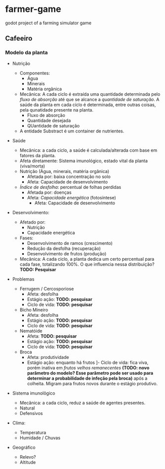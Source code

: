 # farmer-game
 godot project of a farming simulator game

 ## Cafeeiro
 ### Modelo da planta

- Nutrição
    - Componentes:
        - Água
        - Minerais
        - Matéria orgânica
    - Mecânica: A cada ciclo é extraída uma quantidade determinada pelo *fluxo de absorção* até que se alcance a *quantidade de saturação*. A saúde da planta em cada cíclo é determinada, entre outras coisas, pela qunatidade presente na planta.
        - Fluxo de absorção
        - Quantidade desejada
        - QUantidade de saturação   
    - A entidade Substract é um container de nutrientes.

- Saúde
    - Mecânica: a cada ciclo, a saúde é calculada/alterada com base em fatores da planta.
    - Afeta diretamente: Sistema imunológico, estado vital da planta (viva/morta)
    - Nutrição (Água, minerais, matéria orgânica)
        - Afetada por: baixa concentração no solo
        - Afeta: Capacidade de desenvolvimento
    - *Índice de desfolha*: percentual de folhas perdidas
        - Afetada por: doenças
        - Afeta: *Capacidade energética* (fotosíntese)
            - Afeta: Capacidade de desenvolvimento

- Desenvolvimento:
    - Afetado por:
        - Nutrição
        - Capacidade energética
    - Fases:
        - Desenvolvimento de ramos (crescimento)
        - Redução da desfolha (recuperação)
        - Desenvolvimento de frutos (produção)
    - Mecânica: A cada ciclo, a planta dedica um certo percentual para cada fase, totalizando 100%. O que influencia nessa distribuição? **TODO: Pesquisar**


 - Problemas
    - Ferrugem / Cercosporiose
        - Afeta: desfolha
        - Estágio ação: **TODO: pesquisar**
        - Ciclo de vida: **TODO: pesquisar**
    - Bicho Mineiro
        - Afeta: desfolha
        - Estágio ação: **TODO: pesquisar**
        - Ciclo de vida: **TODO: pesquisar**
    - Nematóide
        - Afeta: **TODO: pesquisar**
        - Estágio ação: **TODO: pesquisar**
        - Ciclo de vida: **TODO: pesquisar**
    - Broca
        - Afeta: produtividade
        - Estágio ação: enquanto há frutos
        ]- Ciclo de vida: fica viva, porém inativa em *frutos velhos remanecentes* **(TODO: novo parâmetro do modelo? Esse parâmetro pode ser usado para determinar a probabilidade de infeção pela broca)** após a colheita. Migram para frutos novos durante o estágio produtivo.
- Sistema imunolõgico
    - Mecânica: a cada ciclo, reduz a saúde de agentes presentes.
    - Natural
    - Defensivos
- Clima:
    - Temperatura
    - Humidade / Chuvas
- Geográfico
    - Relevo?
    - Altitude
